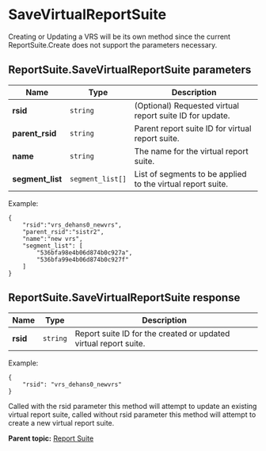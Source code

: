 # SaveVirtualReportSuite

Creating or Updating a VRS will be its own method since the current ReportSuite.Create does not support the parameters necessary.

## ReportSuite.SaveVirtualReportSuite parameters

|Name|Type|Description|
|----|----|-----------|
| **rsid** | `string` | (Optional) Requested virtual report suite ID for update. |
|**parent_rsid** |`string` | Parent report suite ID for virtual report suite. |
|**name** |`string` | The name for the virtual report suite. |
|**segment_list** |`segment_list[]` | List of segments to be applied to the virtual report suite. |

Example:

```
{
    "rsid":"vrs_dehans0_newvrs",
    "parent_rsid":"sistr2",
    "name":"new vrs",
    "segment_list": [
        "536bfa98e4b06d874b0c927a",
        "536bfa99e4b06d874b0c927f"
    ]
}
```

## ReportSuite.SaveVirtualReportSuite response

|Name|Type|Description|
|----|----|-----------|
| **rsid** | `string` | Report suite ID for the created or updated virtual report suite. |

Example:

```
{
    "rsid": "vrs_dehans0_newvrs"
}
```

Called with the rsid parameter this method will attempt to update an existing virtual report suite, called without rsid parameter this method will attempt to create a new virtual report suite.

**Parent topic:** [Report Suite](../../methods/report_suite/r_methods_reportsuite.md)

